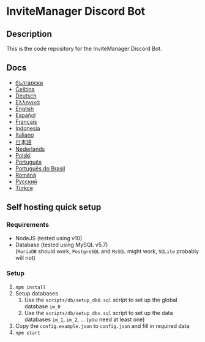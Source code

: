 # InviteManager Discord Bot

## Description

This is the code repository for the InviteManager Discord Bot.

## Docs

- [български](docs/bg/README.md)
- [Čeština](docs/cs/README.md)
- [Deutsch](docs/de/README.md)
- [Ελληνικά](docs/el/README.md)
- [English](docs/en/README.md)
- [Español](docs/es/README.md)
- [Français](docs/fr/README.md)
- [Indonesia](docs/id-ID/README.md)
- [Italiano](docs/it/README.md)
- [日本語](docs/ja/README.md)
- [Nederlands](docs/nl/README.md)
- [Polski](docs/pl/README.md)
- [Português](docs/pt/README.md)
- [Português do Brasil](docs/pt-BR/README.md)
- [Română](docs/ro/README.md)
- [Pусский](docs/ru/README.md)
- [Türkçe](docs/tr/README.md)

## Self hosting quick setup

### Requirements

- NodeJS (tested using v10)
- Database (tested using MySQL v5.7)  
  (`MariaDB` should work, `PostgreSQL` and `MsSQL` might work, `SQLite` probably will not)

### Setup

1. `npm install`
1. Setup databases
   1. Use the `scripts/db/setup_db0.sql` script to set up the global database `im_0`
   1. Use the `scripts/db/setup_dbx.sql` script to set up the data databases `im_1`, `im_2`, ... (you need at least one)
1. Copy the `config.example.json` to `config.json` and fill in required data
1. `npm start`
